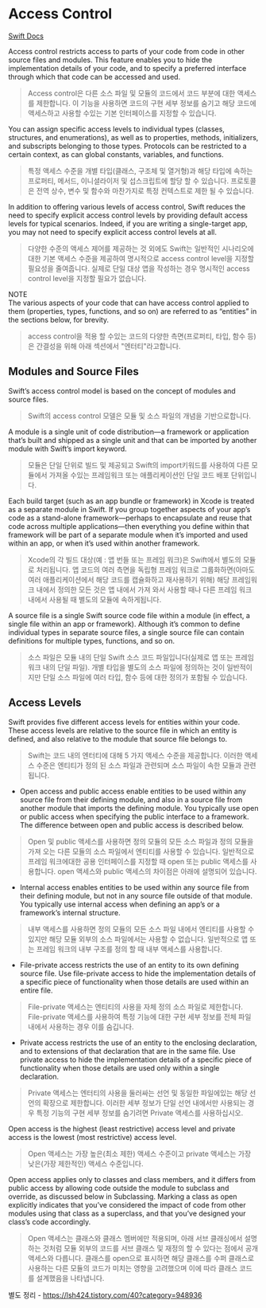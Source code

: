 # Access Control

[Swift Docs](https://docs.swift.org/swift-book/LanguageGuide/AccessControl.html#) 

Access control restricts access to parts of your code from code in other source files and modules. This feature enables you to hide the implementation details of your code, and to specify a preferred interface through which that code can be accessed and used.
> Access control은 다른 소스 파일 및 모듈의 코드에서 코드 부분에 대한 액세스를 제한합니다. 이 기능을 사용하면 코드의 구현 세부 정보를 숨기고 해당 코드에 액세스하고 사용할 수있는 기본 인터페이스를 지정할 수 있습니다.

You can assign specific access levels to individual types (classes, structures, and enumerations), as well as to properties, methods, initializers, and subscripts belonging to those types. Protocols can be restricted to a certain context, as can global constants, variables, and functions.
> 특정 액세스 수준을 개별 타입(클래스, 구조체 및 열거형)과 해당 타입에 속하는 프로퍼티, 메서드, 이니셜라이저 및 섭스크립트에 할당 할 수 있습니다. 프로토콜은 전역 상수, 변수 및 함수와 마찬가지로 특정 컨텍스트로 제한 될 수 있습니다.

In addition to offering various levels of access control, Swift reduces the need to specify explicit access control levels by providing default access levels for typical scenarios. Indeed, if you are writing a single-target app, you may not need to specify explicit access control levels at all.
> 다양한 수준의 액세스 제어를 제공하는 것 외에도 Swift는 일반적인 시나리오에 대한 기본 액세스 수준을 제공하여 명시적으로 access control level을 지정할 필요성을 줄여줍니다. 실제로 단일 대상 앱을 작성하는 경우 명시적인 access control level을 지정할 필요가 없습니다.

NOTE  
The various aspects of your code that can have access control applied to them (properties, types, functions, and so on) are referred to as “entities” in the sections below, for brevity.
> access control을 적용 할 수있는 코드의 다양한 측면(프로퍼티, 타입, 함수 등)은 간결성을 위해 아래 섹션에서 "엔터티"라고합니다.

## Modules and Source Files

Swift’s access control model is based on the concept of modules and source files.
> Swift의 access control 모델은 모듈 및 소스 파일의 개념을 기반으로합니다.

A module is a single unit of code distribution—a framework or application that’s built and shipped as a single unit and that can be imported by another module with Swift’s import keyword.
> 모듈은 단일 단위로 빌드 및 제공되고 Swift의 import키워드를 사용하여 다른 모듈에서 가져올 수있는 프레임워크 또는 애플리케이션인 단일 코드 배포 단위입니다.

Each build target (such as an app bundle or framework) in Xcode is treated as a separate module in Swift. If you group together aspects of your app’s code as a stand-alone framework—perhaps to encapsulate and reuse that code across multiple applications—then everything you define within that framework will be part of a separate module when it’s imported and used within an app, or when it’s used within another framework.
> Xcode의 각 빌드 대상(예 : 앱 번들 또는 프레임 워크)은 Swift에서 별도의 모듈로 처리됩니다. 앱 코드의 여러 측면을 독립형 프레임 워크로 그룹화하면(아마도 여러 애플리케이션에서 해당 코드를 캡슐화하고 재사용하기 위해) 해당 프레임워크 내에서 정의한 모든 것은 앱 내에서 가져 와서 사용할 때나 다른 프레임 워크 내에서 사용될 때 별도의 모듈에 속하게됩니다. 

A source file is a single Swift source code file within a module (in effect, a single file within an app or framework). Although it’s common to define individual types in separate source files, a single source file can contain definitions for multiple types, functions, and so on.
> 소스 파일은 모듈 내의 단일 Swift 소스 코드 파일입니다(실제로 앱 또는 프레임워크 내의 단일 파일). 개별 타입을 별도의 소스 파일에 정의하는 것이 일반적이지만 단일 소스 파일에 여러 타입, 함수 등에 대한 정의가 포함될 수 있습니다.

## Access Levels

Swift provides five different access levels for entities within your code. These access levels are relative to the source file in which an entity is defined, and also relative to the module that source file belongs to.
> Swift는 코드 내의 엔터티에 대해 5 가지 액세스 수준을 제공합니다. 이러한 액세스 수준은 엔티티가 정의 된 소스 파일과 관련되며 소스 파일이 속한 모듈과 관련됩니다.

* Open access and public access enable entities to be used within any source file from their defining module, and also in a source file from another module that imports the defining module. You typically use open or public access when specifying the public interface to a framework. The difference between open and public access is described below.
> Open 및 public 액세스를 사용하면 정의 모듈의 모든 소스 파일과 정의 모듈을 가져 오는 다른 모듈의 소스 파일에서 엔티티를 사용할 수 있습니다. 일반적으로 프레임 워크에대한 공용 인터페이스를 지정할 때 open 또는 public 액세스를 사용합니다. open 액세스와 public 액세스의 차이점은 아래에 설명되어 있습니다.

* Internal access enables entities to be used within any source file from their defining module, but not in any source file outside of that module. You typically use internal access when defining an app’s or a framework’s internal structure.
> 내부 액세스를 사용하면 정의 모듈의 모든 소스 파일 내에서 엔티티를 사용할 수 있지만 해당 모듈 외부의 소스 파일에서는 사용할 수 없습니다. 일반적으로 앱 또는 프레임 워크의 내부 구조를 정의 할 때 내부 액세스를 사용합니다.

* File-private access restricts the use of an entity to its own defining source file. Use file-private access to hide the implementation details of a specific piece of functionality when those details are used within an entire file.
> File-private 액세스는 엔티티의 사용을 자체 정의 소스 파일로 제한합니다. File-private 액세스를 사용하여 특정 기능에 대한 구현 세부 정보를 전체 파일 내에서 사용하는 경우 이를 숨깁니다.

* Private access restricts the use of an entity to the enclosing declaration, and to extensions of that declaration that are in the same file. Use private access to hide the implementation details of a specific piece of functionality when those details are used only within a single declaration.
> Private 액세스는 엔터티의 사용을 둘러싸는 선언 및 동일한 파일에있는 해당 선언의 확장으로 제한합니다. 이러한 세부 정보가 단일 선언 내에서만 사용되는 경우 특정 기능의 구현 세부 정보를 숨기려면 Private 액세스를 사용하십시오.

Open access is the highest (least restrictive) access level and private access is the lowest (most restrictive) access level.
> Open 액세스는 가장 높은(최소 제한) 액세스 수준이고 private 액세스는 가장 낮은(가장 제한적인) 액세스 수준입니다.

Open access applies only to classes and class members, and it differs from public access by allowing code outside the module to subclass and override, as discussed below in Subclassing. Marking a class as open explicitly indicates that you’ve considered the impact of code from other modules using that class as a superclass, and that you’ve designed your class’s code accordingly.
> Open 액세스는 클래스와 클래스 멤버에만 적용되며, 아래 서브 클래싱에서 설명하는 것처럼 모듈 외부의 코드를 서브 클래스 및 재정의 할 수 있다는 점에서 공개 액세스와 다릅니다. 클래스를 open으로 표시하면 해당 클래스를 수퍼 클래스로 사용하는 다른 모듈의 코드가 미치는 영향을 고려했으며 이에 따라 클래스 코드를 설계했음을 나타냅니다.

별도 정리 - https://lsh424.tistory.com/40?category=948936
